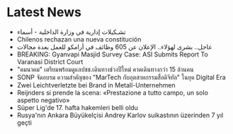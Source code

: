 # Latest News
-  تشـكيلات إدارية في وزارة الداخلية - أسماء
-  Chilenos rechazan una nueva constitución
-  عاجل.. بشرى لهؤلاء.. الإعلان عن 605 وظائف في أرامكو للعمل بعدة مجالات
-  BREAKING: Gyanvapi Masjid Survey Case: ASI Submits Report To Varanasi District Court
-  "คมนาคม" เตรียมพร้อมดูแลปชช.เดินทางช่วงปีใหม่ คาดเดินทางกว่า 15 ล้านคน
-  SONP จัดอบรม ความสำคัญของ "MarTech กับอุตสาหกรรมสื่อดิจิทัล" ในยุค Digital Era
-  Zwei Leichtverletzte bei Brand in Metall-Unternehmen
-  Reijnders si prende la scena: «Prestazione a tutto campo, un solo aspetto negativo»
-  Süper Lig'de 17. hafta hakemleri belli oldu
-  Rusya'nın Ankara Büyükelçisi Andrey Karlov suikastının üzerinden 7 yıl geçti
